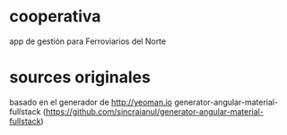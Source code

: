 # cooperativa
app de gestión para Ferroviarios del Norte
# sources originales
basado en el generador de http://yeoman.io generator-angular-material-fullstack (https://github.com/sincraianul/generator-angular-material-fullstack)
